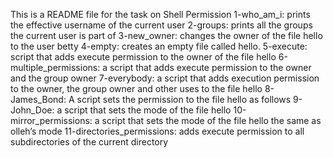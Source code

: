 This is a README file for the task on Shell Permission 
1-who_am_i: prints the effective username of the current user
2-groups: prints all the groups the current user is part of
3-new_owner: changes the owner of the file hello to the user betty
4-empty: creates an empty file called hello.
5-execute: script that adds execute permission to the owner of the file hello
6-multiple_permissions: a script that adds execute permission to the owner and the group owner
7-everybody: a script that adds execution permission to the owner, the group owner and other uses to the file hello
8-James_Bond: A script sets the permission to the file hello as follows
9-John_Doe: a script that sets the mode of the file hello
10-mirror_permissions: a script that sets the mode of the file hello the same as olleh’s mode
11-directories_permissions:  adds execute permission to all subdirectories of the current directory

